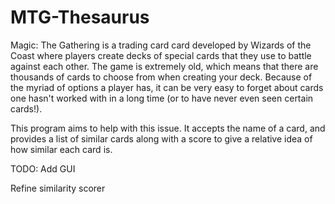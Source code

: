 # MTG-Thesaurus
Magic: The Gathering is a trading card card developed by Wizards of the Coast where players create decks of special cards that they use to battle against each other. The game is extremely old, which means that there are thousands of cards to choose from when creating your deck. Because of the myriad of options a player has, it can be very easy to forget about cards one hasn't worked with in a long time (or to have never even seen certain cards!). 

This program aims to help with this issue. It accepts the name of a card, and provides a list of similar cards along with a score to give a relative idea of how similar each card is. 


TODO: 
  Add GUI
  
  Refine similarity scorer

